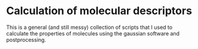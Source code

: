 # Calculation of molecular descriptors

This is a general (and still messy) collection of scripts that I used to calculate the properties of molecules using the gaussian software and postprocessing.

